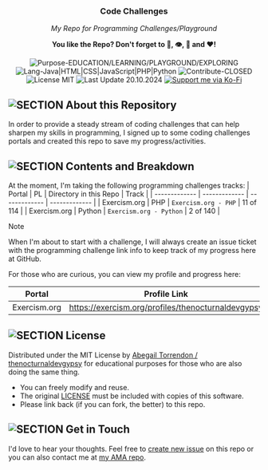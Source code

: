 <h3 align="center">Code Challenges</h3>
<p align="center"><em>My Repo for Programming Challenges/Playground</em></p>
<p align="center"><strong>You like the Repo? Don't forget to 🌟, 👁️, 🔱 and ❤️!</strong></p>
<p align="center">
   <img src="https://img.shields.io/badge/Purpose-EDUCATION/LEARNING/PLAYGROUND/EXPLORING-%2300416a?logoColor=white&labelColor=%2300416a&color=%2324292e&textColor=white" alt="Purpose-EDUCATION/LEARNING/PLAYGROUND/EXPLORING">
   <img src="https://img.shields.io/badge/Lang-PHP%20|%20Python-%2300416a?logoColor=white&labelColor=%2300416a&color=%2324292e&textColor=white" alt="Lang-Java|HTML|CSS|JavaScript|PHP|Python">
   <img src="https://img.shields.io/badge/Contribute-CLOSED-%2300416a?logoColor=white&labelColor=%2300416a&color=%2324292e&textColor=white" alt="Contribute-CLOSED">
   <img src="https://img.shields.io/badge/License-MIT-%2300416a?logoColor=white&labelColor=%2300416a&color=%2324292e&textColor=white" alt="License MIT">
   <img src="https://img.shields.io/badge/Last%20Update-20.10.2024-%2300416a?logoColor=white&labelColor=%2300416a&color=%2324292e&textColor=white" alt="Last Update 20.10.2024">
   <a href="https://ko-fi.com/thenocturnaldevgypsy">
      <img src="https://img.shields.io/badge/Support%20me%20via%20Ko--Fi-%2300416a?logo=ko-fi&logoColor=white&color=%2300416a&textColor=white" alt="Support me via Ko-Fi">
   </a>
</p>

## ![SECTION About this Repository](https://custom-icon-badges.demolab.com/badge/-About%20this%20Repository-24292e?logo=repo&logoColor=white&labelColor=00416a)

In order to provide a steady stream of coding challenges that can help sharpen my skills in programming, I signed up to some coding challenges portals and created this repo to save my progress/activities.

## ![SECTION Contents and Breakdown](https://custom-icon-badges.demolab.com/badge/-Contents%20and%20Breakdown-24292e?logo=book&logoColor=white&labelColor=00416a)
At the moment, I'm taking the following programming challenges tracks:
| Portal | PL | Directory in this Repo | Track |
| ------------- | ------------- | ------------- | ------------- |
| Exercism.org | PHP | `Exercism.org - PHP` | 11 of 114 |
| Exercism.org | Python | `Exercism.org - Python` | 2 of 140 |

> [!NOTE]
> When I'm about to start with a challenge, I will always create an issue ticket with the programming challenge link info to keep track of my progress here at GitHub.

For those who are curious, you can view my profile and progress here:

| Portal | Profile Link |
| ------------- | ------------- |
| Exercism.org | https://exercism.org/profiles/thenocturnaldevgypsy |

## ![SECTION License](https://custom-icon-badges.demolab.com/badge/-License-24292e?logo=file-badge&logoColor=white&labelColor=00416a)
Distributed under the MIT License by [Abegail Torrendon / thenocturnaldevgypsy](https://github.com/thenocturnaldevgypsy-io) for educational purposes for those who are also doing the same thing.
- You can freely modify and reuse.
- The original [LICENSE](LICENSE.md) must be included with copies of this software.
- Please link back (if you can fork, the better) to this repo. 

## ![SECTION Get in Touch](https://custom-icon-badges.demolab.com/badge/-Get%20in%20Touch-24292e?logo=pencil&logoColor=white&labelColor=00416a)
I'd love to hear your thoughts. Feel free to [create new issue](https://github.com/thenocturnaldevgypsy-io/code_challenges/issues/new/choose) on this repo or you can also contact me at [my AMA repo](https://github.com/thenocturnaldevgypsy-io/ama-ask-me-anything).